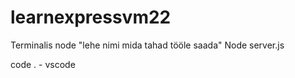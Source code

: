 # learnexpressvm22

Terminalis node "lehe nimi mida tahad tööle saada"
Node server.js

code . - vscode
